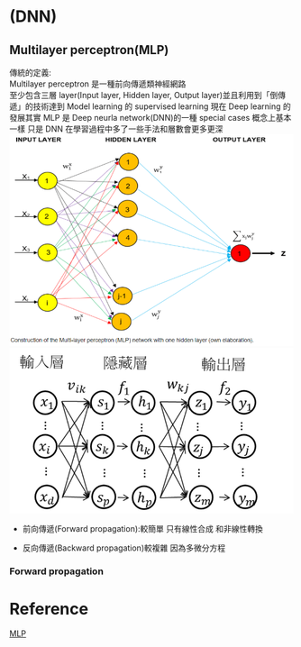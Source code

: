 # (DNN)

## Multilayer perceptron(MLP)

傳統的定義:  
Multilayer perceptron 是一種前向傳遞類神經網路  
至少包含三層 layer(Input layer, Hidden layer, Output layer)並且利用到「倒傳遞」的技術達到 Model learning 的 supervised learning
現在 Deep learning 的發展其實 MLP 是 Deep neurla network(DNN)的一種 special cases 概念上基本一樣
只是 DNN 在學習過程中多了一些手法和層數會更多更深  
![Multilayer perceptron](<./Images/Construction%20of%20the%20Multilayer%20perceptron(MLP)%20network.png> "Multilayer perceptron")  
![Multilayer perceptron](./Images/MLP.png "Multilayer perceptron")

- 前向傳遞(Forward propagation):較簡單 只有線性合成 和非線性轉換

- 反向傳遞(Backward propagation)較複雜 因為多微分方程

### Forward propagation

# Reference

[MLP](https://hackmd.io/@wayne0509/ryTVXpmMw)
